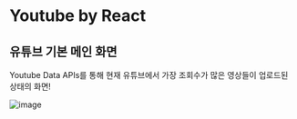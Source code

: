 # Youtube by React

## 유튜브 기본 메인 화면
Youtube Data APIs를 통해 현재 유튜브에서 가장 조회수가 많은 영상들이 업로드된 상태의 화면!

![image](https://user-images.githubusercontent.com/71444930/109923655-6bfbc200-7d02-11eb-89ca-12ccfc38247c.png)

